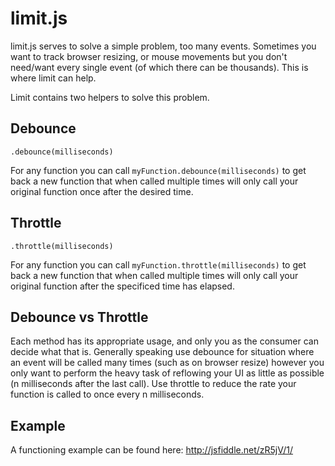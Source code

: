 limit.js
========

limit.js serves to solve a simple problem, too many events. Sometimes you want to track browser resizing, or mouse movements but you don't need/want every single event (of which there can be thousands). This is where limit can help. 

Limit contains two helpers to solve this problem.

Debounce
--------

`.debounce(milliseconds)`

For any function you can call `myFunction.debounce(milliseconds)` to get back a new function that when called multiple times will only call your original function once after the desired time.

Throttle
--------

`.throttle(milliseconds)`

For any function you can call `myFunction.throttle(milliseconds)` to get back a new function that when called multiple times will only call your original function after the specificed time has elapsed.

Debounce vs Throttle
--------------------

Each method has its appropriate usage, and only you as the consumer can decide what that is. Generally speaking use debounce for situation where an event will be called many times (such as on browser resize) however you only want to perform the heavy task of reflowing your UI as little as possible (n milliseconds after the last call). Use throttle to reduce the rate your function is called to once every n milliseconds.

Example
-------

A functioning example can be found here: http://jsfiddle.net/zR5jV/1/